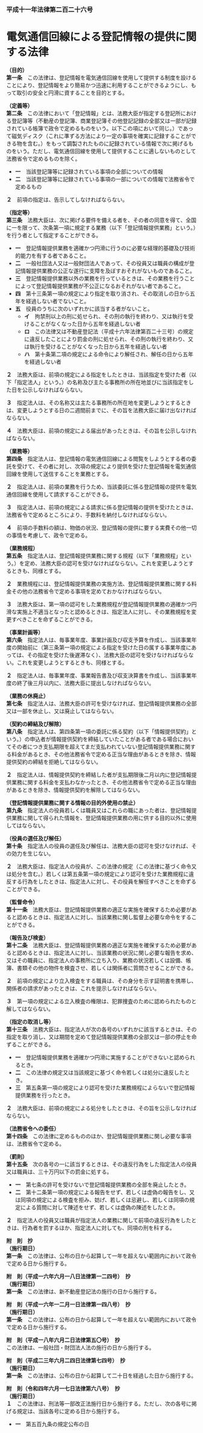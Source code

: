 ### 平成十一年法律第二百二十六号  
# 電気通信回線による登記情報の提供に関する法律  
  
**（目的）**  
**第一条**　この法律は、登記情報を電気通信回線を使用して提供する制度を設けることにより、登記情報をより簡易かつ迅速に利用することができるようにし、もって取引の安全と円滑に資することを目的とする。  
  
**（定義等）**  
**第二条**　この法律において「登記情報」とは、法務大臣が指定する登記所における登記簿等（不動産の登記簿、商業登記簿その他登記記録の全部又は一部が記録されている帳簿で政令で定めるものをいう。以下この項において同じ。）であって磁気ディスク（これに準ずる方法により一定の事項を確実に記録することができる物を含む。）をもって調製されたものに記録されている情報で次に掲げるものをいう。ただし、電気通信回線を使用して提供することに適しないものとして法務省令で定めるものを除く。  
* **一**　当該登記簿等に記録されている事項の全部についての情報  
* **二**　当該登記簿等に記録されている事項の一部についての情報で法務省令で定めるもの  
  
**２**　前項の指定は、告示してしなければならない。  
  
**（指定等）**  
**第三条**　法務大臣は、次に掲げる要件を備える者を、その者の同意を得て、全国に一を限って、次条第一項に規定する業務（以下「登記情報提供業務」という。）を行う者として指定することができる。  
* **一**　登記情報提供業務を適確かつ円滑に行うのに必要な経理的基礎及び技術的能力を有する者であること。  
* **二**　一般社団法人又は一般財団法人であって、その役員又は職員の構成が登記情報提供業務の公正な遂行に支障を及ぼすおそれがないものであること。  
* **三**　登記情報提供業務以外の業務を行っているときは、その業務を行うことによって登記情報提供業務が不公正になるおそれがない者であること。  
* **四**　第十三条第一項の規定により指定を取り消され、その取消しの日から五年を経過しない者でないこと。  
* **五**　役員のうちに次のいずれかに該当する者がないこと。  
	* **イ**　拘禁刑以上の刑に処せられ、その刑の執行を終わり、又は執行を受けることがなくなった日から五年を経過しない者  
	* **ロ**　この法律又は不動産登記法（平成十六年法律第百二十三号）の規定に違反したことにより罰金の刑に処せられ、その刑の執行を終わり、又は執行を受けることがなくなった日から五年を経過しない者  
	* **ハ**　第十条第二項の規定による命令により解任され、解任の日から五年を経過しない者  
  
**２**　法務大臣は、前項の規定による指定をしたときは、当該指定を受けた者（以下「指定法人」という。）の名称及び主たる事務所の所在地並びに当該指定をした日を公示しなければならない。  
  
**３**　指定法人は、その名称又は主たる事務所の所在地を変更しようとするときは、変更しようとする日の二週間前までに、その旨を法務大臣に届け出なければならない。  
  
**４**　法務大臣は、前項の規定による届出があったときは、その旨を公示しなければならない。  
  
**（業務等）**  
**第四条**　指定法人は、登記情報の電気通信回線による閲覧をしようとする者の委託を受けて、その者に対し、次項の規定により提供を受けた登記情報を電気通信回線を使用して送信することを業務とする。  
  
**２**　指定法人は、前項の業務を行うため、当該委託に係る登記情報の提供を電気通信回線を使用して請求することができる。  
  
**３**　指定法人は、前項の規定による請求に係る登記情報の提供を受けたときは、法務省令で定めるところにより、手数料を納付しなければならない。  
  
**４**　前項の手数料の額は、物価の状況、登記情報の提供に要する実費その他一切の事情を考慮して、政令で定める。  
  
**（業務規程）**  
**第五条**　指定法人は、登記情報提供業務に関する規程（以下「業務規程」という。）を定め、法務大臣の認可を受けなければならない。これを変更しようとするときも、同様とする。  
  
**２**　業務規程には、登記情報提供業務の実施方法、登記情報提供業務に関する料金その他の法務省令で定める事項を定めておかなければならない。  
  
**３**　法務大臣は、第一項の認可をした業務規程が登記情報提供業務の適確かつ円滑な実施上不適当となったと認めるときは、指定法人に対し、その業務規程を変更すべきことを命ずることができる。  
  
**（事業計画等）**  
**第六条**　指定法人は、毎事業年度、事業計画及び収支予算を作成し、当該事業年度の開始前に（第三条第一項の規定による指定を受けた日の属する事業年度にあっては、その指定を受けた後遅滞なく）、法務大臣の認可を受けなければならない。これを変更しようとするときも、同様とする。  
  
**２**　指定法人は、毎事業年度、事業報告書及び収支決算書を作成し、当該事業年度の終了後三月以内に、法務大臣に提出しなければならない。  
  
**（業務の休廃止）**  
**第七条**　指定法人は、法務大臣の許可を受けなければ、登記情報提供業務の全部又は一部を休止し、又は廃止してはならない。  
  
**（契約の締結及び解除）**  
**第八条**　指定法人は、第四条第一項の委託に係る契約（以下「情報提供契約」という。）の申込者が情報提供契約を締結していたことがある者である場合においてその者につき支払期限を超えてまだ支払われていない登記情報提供業務に関する料金があるとき、その他法務省令で定める正当な理由があるときを除き、情報提供契約の締結を拒絶してはならない。  
  
**２**　指定法人は、情報提供契約を締結した者が支払期限後二月以内に登記情報提供業務に関する料金を支払わなかったとき、その他法務省令で定める正当な理由があるときを除き、情報提供契約を解除してはならない。  
  
**（登記情報提供業務に関する情報の目的外使用の禁止）**  
**第九条**　指定法人の役員若しくは職員又はこれらの職にあった者は、登記情報提供業務に関して得られた情報を、登記情報提供業務の用に供する目的以外に使用してはならない。  
  
**（役員の選任及び解任）**  
**第十条**　指定法人の役員の選任及び解任は、法務大臣の認可を受けなければ、その効力を生じない。  
  
**２**　法務大臣は、指定法人の役員が、この法律の規定（この法律に基づく命令又は処分を含む。）若しくは第五条第一項の規定により認可を受けた業務規程に違反する行為をしたときは、指定法人に対し、その役員を解任すべきことを命ずることができる。  
  
**（監督命令）**  
**第十一条**　法務大臣は、登記情報提供業務の適正な実施を確保するため必要があると認めるときは、指定法人に対し、当該業務に関し監督上必要な命令をすることができる。  
  
**（報告及び検査）**  
**第十二条**　法務大臣は、登記情報提供業務の適正な実施を確保するため必要があると認めるときは、指定法人に対し、当該業務の状況に関し必要な報告を求め、又はその職員に、指定法人の事務所に立ち入り、業務の状況若しくは設備、帳簿、書類その他の物件を検査させ、若しくは関係者に質問させることができる。  
  
**２**　前項の規定により立入検査をする職員は、その身分を示す証明書を携帯し、関係者の請求があったときは、これを提示しなければならない。  
  
**３**　第一項の規定による立入検査の権限は、犯罪捜査のために認められたものと解してはならない。  
  
**（指定の取消し等）**  
**第十三条**　法務大臣は、指定法人が次の各号のいずれかに該当するときは、その指定を取り消し、又は期間を定めて登記情報提供業務の全部又は一部の停止を命ずることができる。  
* **一**　登記情報提供業務を適確かつ円滑に実施することができないと認められるとき。  
* **二**　この法律の規定又は当該規定に基づく命令若しくは処分に違反したとき。  
* **三**　第五条第一項の規定により認可を受けた業務規程によらないで登記情報提供業務を行ったとき。  
  
**２**　法務大臣は、前項の規定による処分をしたときは、その旨を公示しなければならない。  
  
**（法務省令への委任）**  
**第十四条**　この法律に定めるもののほか、登記情報提供業務に関し必要な事項は、法務省令で定める。  
  
**（罰則）**  
**第十五条**　次の各号の一に該当するときは、その違反行為をした指定法人の役員又は職員は、三十万円以下の罰金に処する。  
* **一**　第七条の許可を受けないで登記情報提供業務の全部を廃止したとき。  
* **二**　第十二条第一項の規定による報告をせず、若しくは虚偽の報告をし、又は同項の規定による検査を拒み、妨げ、若しくは忌避し、若しくは同項の規定による質問に対して陳述をせず、若しくは虚偽の陳述をしたとき。  
  
**２**　指定法人の役員又は職員が指定法人の業務に関して前項の違反行為をしたときは、行為者を罰するほか、指定法人に対しても、同項の刑を科する。  
  
**附　則　抄**  
**（施行期日）**  
**第一条**　この法律は、公布の日から起算して一年を超えない範囲内において政令で定める日から施行する。  
  
**附　則（平成一六年六月一八日法律第一二四号）　抄**  
**（施行期日）**  
**第一条**　この法律は、新不動産登記法の施行の日から施行する。  
  
**附　則（平成一六年一二月一日法律第一四八号）　抄**  
**（施行期日）**  
**第一条**　この法律は、公布の日から起算して一年を超えない範囲内において政令で定める日から施行する。  
  
**附　則（平成一八年六月二日法律第五〇号）　抄**  
この法律は、一般社団・財団法人法の施行の日から施行する。  
  
**附　則（平成二三年六月二四日法律第七四号）　抄**  
**（施行期日）**  
**第一条**　この法律は、公布の日から起算して二十日を経過した日から施行する。  
  
**附　則（令和四年六月一七日法律第六八号）　抄**  
**（施行期日）**  
**１**　この法律は、刑法等一部改正法施行日から施行する。ただし、次の各号に掲げる規定は、当該各号に定める日から施行する。  
* **一**　第五百九条の規定公布の日  
  

